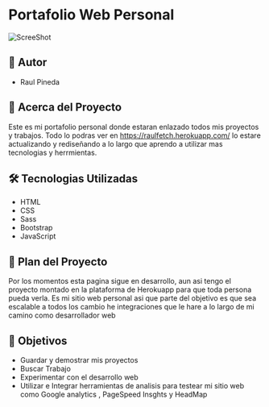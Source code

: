 
# Portafolio Web Personal

![ScreeShot](https://mcusercontent.com/5670bd9045c7b5d75545f7710/images/10356a8b-48e2-49a3-ec2f-04ee5e489116.png)


## 🎴 Autor

- Raul Pineda


## 🚀 Acerca del Proyecto
Este es mi portafolio personal donde estaran enlazado todos mis proyectos y trabajos. Todo lo podras ver en https://raulfetch.herokuapp.com/ lo estare actualizando y rediseñando a lo largo que aprendo a utilizar mas tecnologias y herrmientas.


## 🛠 Tecnologias Utilizadas
- HTML   
- CSS
- Sass
- Bootstrap
- JavaScript


## 🗻 Plan del Proyecto

Por los momentos esta pagina sigue en desarrollo, aun asi tengo el proyecto montado en la plataforma de Herokuapp para que toda persona pueda verla.
Es mi sitio web  personal asi que parte del objetivo es que sea escalable a todos los cambio he integraciones que le hare a lo largo de mi camino como desarrollador web







## 🎯 Objetivos

- Guardar y demostrar mis proyectos
- Buscar Trabajo
- Experimentar con el desarrollo web
- Utilizar e Integrar herramientas de analisis para testear mi sitio web como Google analytics , PageSpeed Insghts y HeadMap

